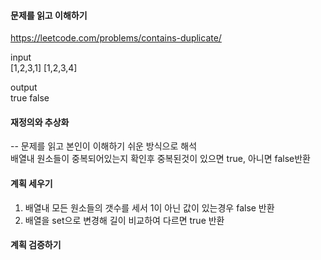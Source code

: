 #### 문제를 읽고 이해하기
https://leetcode.com/problems/contains-duplicate/

input</br>
[1,2,3,1]
[1,2,3,4]


output</br>
true
false


#### 재정의와 추상화<br>
-- 문제를 읽고 본인이 이해하기 쉬운 방식으로 해석<br>
배열내 원소들이 중복되어있는지 확인후 중복된것이 있으면 true, 아니면 false반환

#### 계획 세우기<br>
1. 배열내 모든 원소들의 갯수를 세서 1이 아닌 값이 있는경우 false 반환
2. 배열을 set으로 변경해 길이 비교하여 다르면 true 반환 

#### 계획 검증하기
